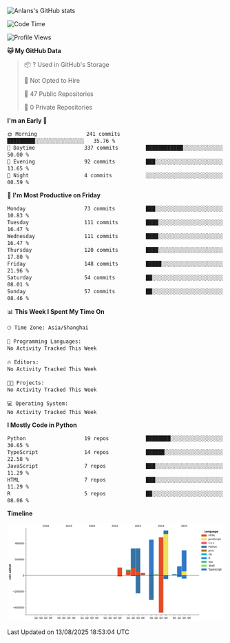 <!-- ![Anlans's GitHub stats](https://github-readme-stats.vercel.app/api?username=Anlans) -->
![Anlans's GitHub stats](https://github-readme-stats.vercel.app/api?username=Anlans&rank_icon=github)

<!--START_SECTION:waka-->
![Code Time](http://img.shields.io/badge/Code%20Time-0%20secs-blue)

![Profile Views](http://img.shields.io/badge/Profile%20Views-0-blue)

**🐱 My GitHub Data** 

> 📦 ? Used in GitHub's Storage 
 > 
> 🚫 Not Opted to Hire
 > 
> 📜 47 Public Repositories 
 > 
> 🔑 0 Private Repositories 
 > 
**I'm an Early 🐤** 

```text
🌞 Morning                241 commits         █████████░░░░░░░░░░░░░░░░   35.76 % 
🌆 Daytime                337 commits         ████████████░░░░░░░░░░░░░   50.00 % 
🌃 Evening                92 commits          ███░░░░░░░░░░░░░░░░░░░░░░   13.65 % 
🌙 Night                  4 commits           ░░░░░░░░░░░░░░░░░░░░░░░░░   00.59 % 
```
📅 **I'm Most Productive on Friday** 

```text
Monday                   73 commits          ███░░░░░░░░░░░░░░░░░░░░░░   10.83 % 
Tuesday                  111 commits         ████░░░░░░░░░░░░░░░░░░░░░   16.47 % 
Wednesday                111 commits         ████░░░░░░░░░░░░░░░░░░░░░   16.47 % 
Thursday                 120 commits         ████░░░░░░░░░░░░░░░░░░░░░   17.80 % 
Friday                   148 commits         █████░░░░░░░░░░░░░░░░░░░░   21.96 % 
Saturday                 54 commits          ██░░░░░░░░░░░░░░░░░░░░░░░   08.01 % 
Sunday                   57 commits          ██░░░░░░░░░░░░░░░░░░░░░░░   08.46 % 
```


📊 **This Week I Spent My Time On** 

```text
🕑︎ Time Zone: Asia/Shanghai

💬 Programming Languages: 
No Activity Tracked This Week

🔥 Editors: 
No Activity Tracked This Week

🐱‍💻 Projects: 
No Activity Tracked This Week

💻 Operating System: 
No Activity Tracked This Week
```

**I Mostly Code in Python** 

```text
Python                   19 repos            ████████░░░░░░░░░░░░░░░░░   30.65 % 
TypeScript               14 repos            ██████░░░░░░░░░░░░░░░░░░░   22.58 % 
JavaScript               7 repos             ███░░░░░░░░░░░░░░░░░░░░░░   11.29 % 
HTML                     7 repos             ███░░░░░░░░░░░░░░░░░░░░░░   11.29 % 
R                        5 repos             ██░░░░░░░░░░░░░░░░░░░░░░░   08.06 % 
```



**Timeline**

![Lines of Code chart](https://raw.githubusercontent.com/Anlans/Anlans/main/assets/bar_graph.png)


 Last Updated on 13/08/2025 18:53:04 UTC
<!--END_SECTION:waka-->
